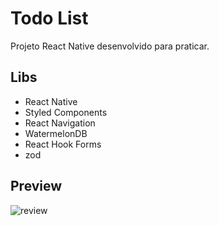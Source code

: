# Todo List
Projeto React Native desenvolvido para praticar.

## Libs

- React Native
- Styled Components
- React Navigation
- WatermelonDB
- React Hook Forms
- zod

## Preview

![review](https://github.com/user-attachments/assets/b59113d7-4c68-4023-9363-a0efb75a4e0e)

